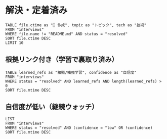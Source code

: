 # 解決・定着済み
```dataview
TABLE file.ctime as "📅 作成", topic as "トピック", tech as "技術"
FROM "interviews"
WHERE file.name != "README.md" AND status = "resolved"
SORT file.ctime DESC
LIMIT 10
```

## 根拠リンク付き（学習で裏取り済み）
```dataview
TABLE learned_refs as "根拠/補強学習", confidence as "自信度"
FROM "interviews"
WHERE status = "resolved" AND learned_refs AND length(learned_refs) > 0
SORT file.mtime DESC
```

## 自信度が低い（継続ウォッチ）
```dataview
LIST
FROM "interviews"
WHERE status = "resolved" AND (confidence = "low" OR !confidence)
SORT file.mtime DESC
```
